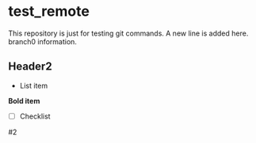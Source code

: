 # test_remote
This repository is just for testing git commands.
A new line is added here.
branch0 information.

## Header2

* List item

**Bold item**

- [ ] Checklist

#2
